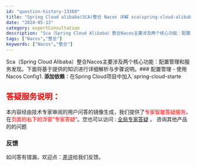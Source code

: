 ```yaml
---
id: "question-history-13360"
title: "Spring Cloud alibaba(SCA)整合 Nacos 详解 sca(spring-cloud-alibaba)"
date: "2024-05-13"
category: expertConsultation
description: "Sca（Spring Cloud Alibaba）整合Nacos主要涉及两个核心功能：配置管理和服务发现。下面将基于提供的知识进行详细解析与步骤说明。### 配置管理 - 使用Nacos Config1. **添加依赖**：在Spring Cloud项目中加入`spring-cloud-starte"
tags: ["Nacos","整合"]
keywords: ["Nacos","整合"]
---
```


Sca（Spring Cloud Alibaba）整合Nacos主要涉及两个核心功能：配置管理和服务发现。下面将基于提供的知识进行详细解析与步骤说明。### 配置管理 - 使用Nacos Config1. **添加依赖**：在Spring Cloud项目中加入`spring-cloud-starte
## <font color="#FF0000">答疑服务说明：</font> 

本内容经由技术专家审阅的用户问答的镜像生成，我们提供了<font color="#FF0000">专家智能答疑服务</font>，在<font color="#FF0000">页面的右下的浮窗”专家答疑“</font>。您也可以访问 : [全局专家答疑](https://opensource.alibaba.com/chatBot) 。 咨询其他产品的的问题

### 反馈
如问答有错漏，欢迎点：[差评](https://ai.nacos.io/user/feedbackByEnhancerGradePOJOID?enhancerGradePOJOId=13363)给我们反馈。
